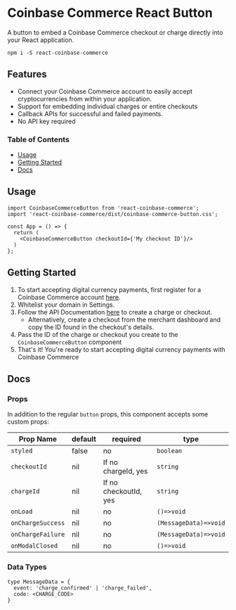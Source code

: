 # Coinbase Commerce React Button 
A button to embed a Coinbase Commerce checkout or charge directly into your React application.

```
npm i -S react-coinbase-commerce 
```

## Features
- Connect your Coinbase Commerce account to easily accept cryptocurrencies from within your application.
- Support for embedding individual charges or entire checkouts
- Callback APIs for successful and failed payments.
- No API key required

### Table of Contents
- [Usage](#usage)
- [Getting Started](#getting-started)
- [Docs](#docs)

## Usage
```ecmascript 6
import CoinbaseCommerceButton from 'react-coinbase-commerce';
import 'react-coinbase-commerce/dist/coinbase-commerce-button.css';

const App = () => {
  return (
    <CoinbaseCommerceButton checkoutId={'My checkout ID'}/>
  )
};
```

## Getting Started
1. To start accepting digital currency payments, first register for a Coinbase Commerce
account [here](https://commerce.coinbase.com).
1. Whitelist your domain in Settings.
1. Follow the API Documentation [here](https://commerce.coinbase.com/docs/api/) to create a charge or checkout.
    - Alternatively, create a checkout from the merchant dashboard and copy the ID found in the checkout's details. 
1. Pass the ID of the charge or checkout you create to the `CoinbaseCommerceButton` component
1. That's it! You're ready to start accepting digital currency payments with Coinbase Commerce

## Docs

### Props
In addition to the regular `button` props, this component accepts some custom props:

| Prop Name       | default | required              | type                  |
|-----------------|---------|-----------------------|-----------------------|
| `styled`        | false   | no                    | ``boolean``               |
| `checkoutId`      | nil     | If no chargeId, yes   | ``string``                |
| `chargeId`        | nil     | If no checkoutId, yes | ``string``                |
| `onLoad`          | nil     | no                    | `()=>void`            |
| `onChargeSuccess` | nil     | no                    | `(MessageData)=>void` |
| `onChargeFailure` | nil     | no                    | `(MessageData)=>void` |
| `onModalClosed`   | nil     | no                    | `()=>void`            |

### Data Types
```
type MessageData = {
  event: 'charge_confirmed' | 'charge_failed',
  code: <CHARGE_CODE>
}
```
